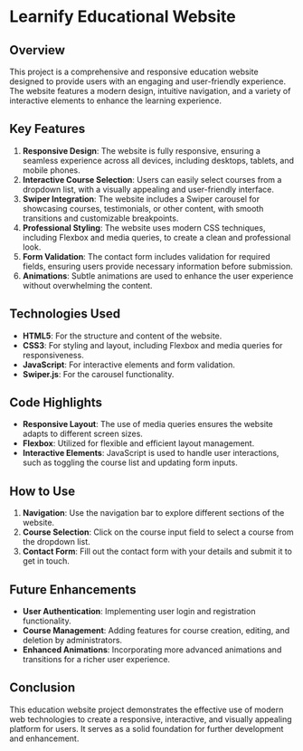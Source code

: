 # Learnify Educational Website

## Overview
This project is a comprehensive and responsive education website designed to provide users with an engaging and user-friendly experience. The website features a modern design, intuitive navigation, and a variety of interactive elements to enhance the learning experience.

## Key Features
1. **Responsive Design**: The website is fully responsive, ensuring a seamless experience across all devices, including desktops, tablets, and mobile phones.
2. **Interactive Course Selection**: Users can easily select courses from a dropdown list, with a visually appealing and user-friendly interface.
3. **Swiper Integration**: The website includes a Swiper carousel for showcasing courses, testimonials, or other content, with smooth transitions and customizable breakpoints.
4. **Professional Styling**: The website uses modern CSS techniques, including Flexbox and media queries, to create a clean and professional look.
5. **Form Validation**: The contact form includes validation for required fields, ensuring users provide necessary information before submission.
6. **Animations**: Subtle animations are used to enhance the user experience without overwhelming the content.

## Technologies Used
- **HTML5**: For the structure and content of the website.
- **CSS3**: For styling and layout, including Flexbox and media queries for responsiveness.
- **JavaScript**: For interactive elements and form validation.
- **Swiper.js**: For the carousel functionality.

## Code Highlights
- **Responsive Layout**: The use of media queries ensures the website adapts to different screen sizes.
- **Flexbox**: Utilized for flexible and efficient layout management.
- **Interactive Elements**: JavaScript is used to handle user interactions, such as toggling the course list and updating form inputs.

## How to Use
1. **Navigation**: Use the navigation bar to explore different sections of the website.
2. **Course Selection**: Click on the course input field to select a course from the dropdown list.
3. **Contact Form**: Fill out the contact form with your details and submit it to get in touch.

## Future Enhancements
- **User Authentication**: Implementing user login and registration functionality.
- **Course Management**: Adding features for course creation, editing, and deletion by administrators.
- **Enhanced Animations**: Incorporating more advanced animations and transitions for a richer user experience.

## Conclusion
This education website project demonstrates the effective use of modern web technologies to create a responsive, interactive, and visually appealing platform for users. It serves as a solid foundation for further development and enhancement.
